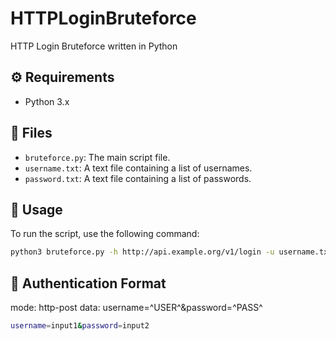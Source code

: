 # HTTPLoginBruteforce

HTTP Login Bruteforce written in Python

## ⚙️ Requirements

- Python 3.x

## 📂 Files

- `bruteforce.py`: The main script file.
- `username.txt`: A text file containing a list of usernames.
- `password.txt`: A text file containing a list of passwords.

## 🚀 Usage

To run the script, use the following command:

```bash
python3 bruteforce.py -h http://api.example.org/v1/login -u username.txt -p password.txt -m http-post -d "username=^USER^&password=^PASS^"
```

## 🔐 Authentication Format

mode: http-post
data: username=^USER^&password=^PASS^

```bash
username=input1&password=input2
```